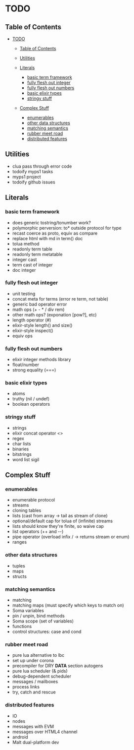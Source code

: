 TODO
====

Table of Contents
-----------------

<!-- MDTOC maxdepth:6 firsth1:1 numbering:0 flatten:0 bullets:1 updateOnSave:1 -->

-	[TODO](#todo)  

	-	[Table of Contents](#table-of-contents)  
	-	[Utilities](#utilities)  
	-	[Literals](#literals)  

		-	[basic term framework](#basic-term-framework)  
		-	[fully flesh out integer](#fully-flesh-out-integer)  
		-	[fully flesh out numbers](#fully-flesh-out-numbers)  
		-	[basic elixir types](#basic-elixir-types)  
		-	[stringy stuff](#stringy-stuff)  
	-	[Complex Stuff](#complex-stuff)  

		-	[enumerables](#enumerables)  
		-	[other data structures](#other-data-structures)  
		-	[matching semantics](#matching-semantics)  
		-	[rubber meet road](#rubber-meet-road)  
		-	[distributed features](#distributed-features)  

<!-- /MDTOC -->

Utilities
---------

-	clua pass through error code
-	todoify myps1 tasks
-	myps1 project
-	todoify github issues

Literals
--------

### basic term framework

-	does generic tostring/tonumber work?
-	polymorphic perversion: to* outside protocol for type
-	recast coerce as proto, equiv as compare
-	replace html with md in term() doc
-	tolua method
-	readonly term table
-	readonly term metatable
-	integer cast
-	term cast of integer
-	doc integer

### fully flesh out integer

-	unit testing
-	concat meta for terms (error re term, not table)
-	generic bad operator error
-	math ops (+ - * / div rem)
-	other math ops? (exponation [pow?], etc)
-	length operator (#)
-	elixir-style length() and size()
-	elixir-style inspect()
-	equiv ops

### fully flesh out numbers

-	elixir integer methods library
-	float/number
-	strong equality (===)

### basic elixir types

-	atoms
-	truthy (nil / undef)
-	boolean operators

### stringy stuff

-	strings
-	elixir concat operator <>
-	regex
-	char lists
-	binaries
-	bitstrings
-	word list sigil

Complex Stuff
-------------

### enumerables

-	enumerable protocol
-	streams
-	cloning tables
-	lists (cast from array -> tail as stream of clone)
-	optional/default cap for tolua of (infinite) streams
-	lists should know they're finite, so waive cap
-	list operators (++ and --)
-	pipe operator (overload infix / -> returns stream or enum)
-	ranges

### other data structures

-	tuples
-	maps
-	structs

### matching semantics

-	matching
-	matching maps (must specify which keys to match on)
-	Soma variables
-	pin / unpin, bind methods
-	Soma scope (set of variables)
-	functions
-	control structures: case and cond

### rubber meet road

-	pure lua alternative to lbc
-	set up under corona
-	precompiler for DRY **DATA** section autogens
-	pure lua scheduler (& pids)
-	debug-dependent scheduler
-	messages / mailboxes
-	process links
-	try, catch and rescue

### distributed features

-	IO
-	nodes
-	messages with EVM
-	messages over HTML4 channel
-	android
-	Malt dual-platform dev
